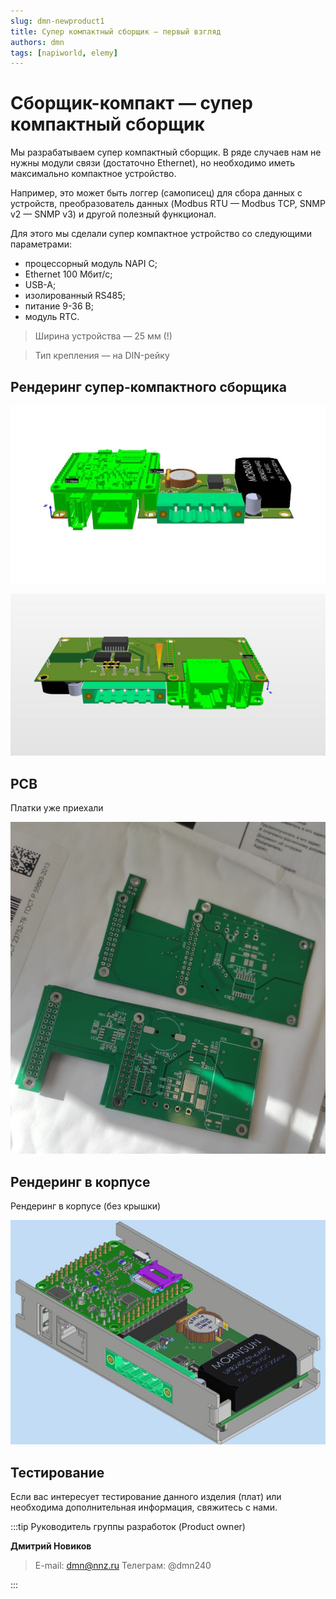 ```yaml
---
slug: dmn-newproduct1
title: Супер компактный сборщик — первый взгляд
authors: dmn
tags: [napiworld, elemy]
---
```


# Сборщик-компакт — супер компактный сборщик

Мы разрабатываем супер компактный сборщик. В ряде случаев нам не нужны модули связи (достаточно Ethernet), но необходимо иметь максимально компактное устройство.

Например, это может быть логгер (самописец) для сбора данных с устройств, преобразователь данных (Modbus RTU — Modbus TCP, SNMP v2 — SNMP v3) и другой полезный функционал.

Для этого мы сделали супер компактное устройство со следующими параметрами:

- процессорный модуль NAPI C;
- Ethernet 100 Мбит/с;
- USB-A;
- изолированный RS485;
- питание 9-36 В;
- модуль RTC.

> Ширина устройства — 25 мм (!)

> Тип крепления — на DIN-рейку

<!--truncate-->

## Рендеринг супер-компактного сборщика

![compact](img/render1.jpg)

![compact](img/render2.jpg)

## PCB

Платки уже приехали

![compact](img/plates1.jpg)

## Рендеринг в корпусе

Рендеринг в корпусе (без крышки)

![compact](img/case1.jpg)


## Тестирование

Если вас интересует тестирование данного изделия (плат) или необходима дополнительная информация, свяжитесь с нами.

:::tip Руководитель группы разработок (Product owner)

**Дмитрий Новиков**
> E-mail: dmn@nnz.ru
> Телеграм: @dmn240

:::


